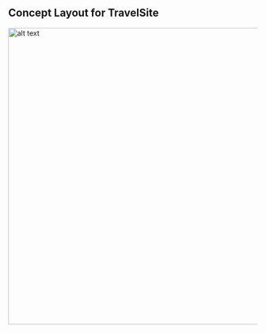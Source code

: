 ## Concept Layout for TravelSite
<img src="https://github.com/FlyingVespa/M2_Strive.School/blob/main/M2D3/TravelSite%20-%20Layout%20Concept.png" alt="alt text" height="600">
